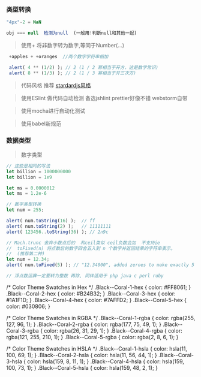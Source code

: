 ### 类型转换

```js
"4px"-2 = NaN

obj === null  检测为null  (一般用!判断null和其他一起)
```

> 使用+ 将非数字转为数字,等同于Number(...)

```js
 +apples + +oranges  //两个数字字符串相加

 alert( 4 ** (1/2) ); // 2 (1 / 2 幂相当于开方，这是数学常识)
 alert( 8 ** (1/3) ); // 2 (1 / 3 幂相当于开三次方)
```

> 代码风格  推荐   [stardardjs风格](https://standardjs.com/rules-zhcn.html#javascript-standard-style)

> 使用ESlint 做代码自动检测 备选jshlint    prettier好像不错  webstorm自带

> 使用mocha进行自动化测试

> 使用babel新规范



### 数据类型



> 数字类型



```javascript
// 这些是相同的写法
let billion = 1000000000
let billion = 1e9

let ms = 0.0000012
let ms = 1.2e-6

// 数字类型转换
let num = 255;

alert( num.toString(16) );  // ff
alert( num.toString(2) );   // 11111111
alert( 123456..toString(36) ); // 2n9c

// Mach.trunc 舍弃小数点后的  和ceil类似 ceil负数会加  不支持ie
//  toFixed(n) 将点数后的数字四舍五入到 n 个数字并返回结果的字符串表示。
//  (推荐第二种)
let num = 12.34;
alert( num.toFixed(5) ); // "12.34000", added zeroes to make exactly 5 digits

// 浮点数运算一定要转为整数 再除, 同样适用于 php java c perl ruby
```





/* Color Theme Swatches in Hex */
.Black--Coral-1-hex { color: #FF8061; }
.Black--Coral-2-hex { color: #B24B32; }
.Black--Coral-3-hex { color: #1A1F1D; }
.Black--Coral-4-hex { color: #7AFFD2; }
.Black--Coral-5-hex { color: #030806; }

/* Color Theme Swatches in RGBA */
.Black--Coral-1-rgba { color: rgba(255, 127, 96, 1); }
.Black--Coral-2-rgba { color: rgba(177, 75, 49, 1); }
.Black--Coral-3-rgba { color: rgba(26, 31, 29, 1); }
.Black--Coral-4-rgba { color: rgba(121, 255, 210, 1); }
.Black--Coral-5-rgba { color: rgba(2, 8, 6, 1); }

/* Color Theme Swatches in HSLA */
.Black--Coral-1-hsla { color: hsla(11, 100, 69, 1); }
.Black--Coral-2-hsla { color: hsla(11, 56, 44, 1); }
.Black--Coral-3-hsla { color: hsla(159, 8, 11, 1); }
.Black--Coral-4-hsla { color: hsla(159, 100, 73, 1); }
.Black--Coral-5-hsla { color: hsla(159, 48, 2, 1); }
















